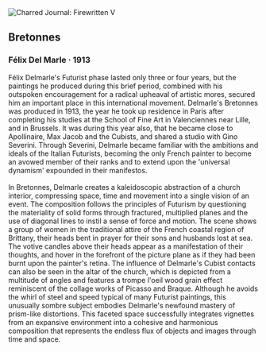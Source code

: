 <div class="artwork-of-the-day">
  <div class="container">
    <div class="img-wrapper">
      <img
        src="https://uploads0.wikiart.org/images/f-lix-del-marle/bretonnes-1913.jpg"
        alt="Charred Journal: Firewritten V" />
    </div>
    <div class="artwork-detail">
      <div class="artwork-origin"> 
        <h2 class="artwork-name">Bretonnes</h2>
        <h3 class="artist">
          Félix Del Marle
                    ·  1913
        </h3>
      </div>
      <p class="description">
        <span class="artwork-description-text ng-binding" ng-bind-html="viewModel.ArtworkOfTheDay.Description | unsafe">Félix Delmarle's Futurist phase lasted only three or four years, but the paintings he produced during this brief period, combined with his outspoken encouragement for a radical upheaval of artistic mores, secured him an important place in this international movement. Delmarle's Bretonnes was produced in 1913, the year he took up residence in Paris after completing his studies at the School of Fine Art in Valenciennes near Lille, and in Brussels. It was during this year also, that he became close to Apollinaire, Max Jacob and the Cubists, and shared a studio with Gino Severini. Through Severini, Delmarle became familiar with the ambitions and ideals of the Italian Futurists, becoming the only French painter to become an avowed member of their ranks and to extend upon the 'universal dynamism' expounded in their manifestos.
<br>
<br>In Bretonnes, Delmarle creates a kaleidoscopic abstraction of a church interior, compressing space, time and movement into a single vision of an event. The composition follows the principles of Futurism by questioning the materiality of solid forms through fractured, multiplied planes and the use of diagonal lines to instil a sense of force and motion. The scene shows a group of women in the traditional attire of the French coastal region of Brittany, their heads bent in prayer for their sons and husbands lost at sea. The votive candles above their heads appear as a manifestation of their thoughts, and hover in the forefront of the picture plane as if they had been burnt upon the painter's retina. The influence of Delmarle's Cubist contacts can also be seen in the altar of the church, which is depicted from a multitude of angles and features a trompe l'oeil wood grain effect reminiscent of the collage works of Picasso and Braque. Although he avoids the whirl of steel and speed typical of many Futurist paintings, this unusually sombre subject embodies Delmarle's newfound mastery of prism-like distortions. This faceted space successfully integrates vignettes from an expansive environment into a cohesive and harmonious composition that represents the endless flux of objects and images through time and space. </span>
                        <div class="text-shadow-container" ng-show="showShadow" style=""></div>
      </p>
    </div>
  </div>

</div>

